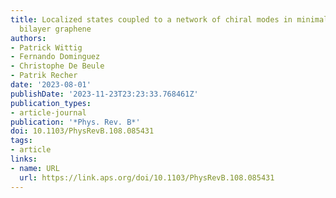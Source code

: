 ```yaml
---
title: Localized states coupled to a network of chiral modes in minimally twisted
  bilayer graphene
authors:
- Patrick Wittig
- Fernando Dominguez
- Christophe De Beule
- Patrik Recher
date: '2023-08-01'
publishDate: '2023-11-23T23:23:33.768461Z'
publication_types:
- article-journal
publication: '*Phys. Rev. B*'
doi: 10.1103/PhysRevB.108.085431
tags:
- article
links:
- name: URL
  url: https://link.aps.org/doi/10.1103/PhysRevB.108.085431
---
```

